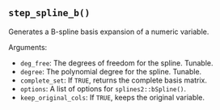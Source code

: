 ## `step_spline_b()`

Generates a B-spline basis expansion of a numeric variable.

Arguments:
* `deg_free`: The degrees of freedom for the spline. Tunable.
* `degree`: The polynomial degree for the spline. Tunable.
* `complete_set`: If `TRUE`, returns the complete basis matrix.
* `options`: A list of options for `splines2::bSpline()`.
* `keep_original_cols`: If `TRUE`, keeps the original variable.
